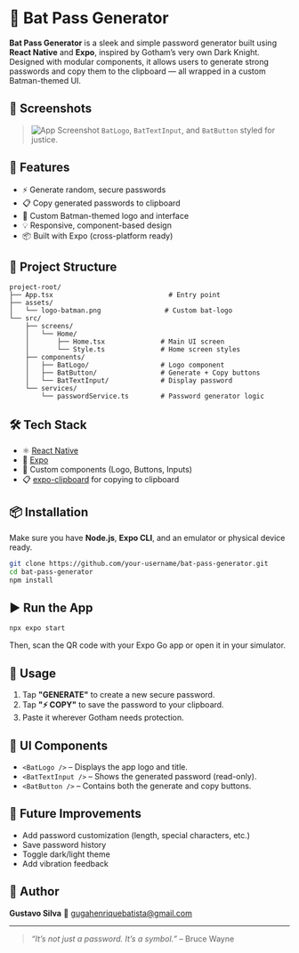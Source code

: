 # 🦇 Bat Pass Generator

**Bat Pass Generator** is a sleek and simple password generator built using **React Native** and **Expo**, inspired by Gotham’s very own Dark Knight. Designed with modular components, it allows users to generate strong passwords and copy them to the clipboard — all wrapped in a custom Batman-themed UI.

## 📱 Screenshots

> ![App Screenshot](./bat-pass-app/assets/bat-pass-generator-screenshot.jpg?raw=true "Bat Pass Generator")
> `BatLogo`, `BatTextInput`, and `BatButton` styled for justice.

## 🚀 Features

* ⚡ Generate random, secure passwords
* 📋 Copy generated passwords to clipboard
* 🦇 Custom Batman-themed logo and interface
* 💡 Responsive, component-based design
* 📦 Built with Expo (cross-platform ready)

## 🧱 Project Structure

```
project-root/
├── App.tsx                             # Entry point
├── assets/
│   └── logo-batman.png                # Custom bat-logo
└── src/
    ├── screens/
    │   └── Home/
    │       ├── Home.tsx              # Main UI screen
    │       └── Style.ts              # Home screen styles
    ├── components/
    │   ├── BatLogo/                  # Logo component
    │   ├── BatButton/                # Generate + Copy buttons
    │   └── BatTextInput/             # Display password
    └── services/
        └── passwordService.ts        # Password generator logic
```

## 🛠️ Tech Stack

* ⚛️ [React Native](https://reactnative.dev/)
* 🚀 [Expo](https://expo.dev/)
* 💅 Custom components (Logo, Buttons, Inputs)
* 📋 [expo-clipboard](https://docs.expo.dev/versions/latest/sdk/clipboard/) for copying to clipboard

## 📦 Installation

Make sure you have **Node.js**, **Expo CLI**, and an emulator or physical device ready.

```bash
git clone https://github.com/your-username/bat-pass-generator.git
cd bat-pass-generator
npm install
```

## ▶️ Run the App

```bash
npx expo start
```

Then, scan the QR code with your Expo Go app or open it in your simulator.

## 📄 Usage

1. Tap **"GENERATE"** to create a new secure password.
2. Tap **"⚡ COPY"** to save the password to your clipboard.
3. Paste it wherever Gotham needs protection.

## 🎨 UI Components

* `<BatLogo />` – Displays the app logo and title.
* `<BatTextInput />` – Shows the generated password (read-only).
* `<BatButton />` – Contains both the generate and copy buttons.

## 🧩 Future Improvements

* Add password customization (length, special characters, etc.)
* Save password history
* Toggle dark/light theme
* Add vibration feedback

## 👤 Author

**Gustavo Silva**
📧 [gugahenriquebatista@gmail.com](mailto:gugahenriquebatista@gmail.com)

---

> *“It’s not just a password. It’s a symbol.”* – Bruce Wayne
